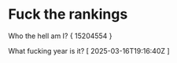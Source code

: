 # Fuck the rankings

Who the hell am I?
{ 15204554 }

What fucking year is it?
[ 2025-03-16T19:16:40Z ]
